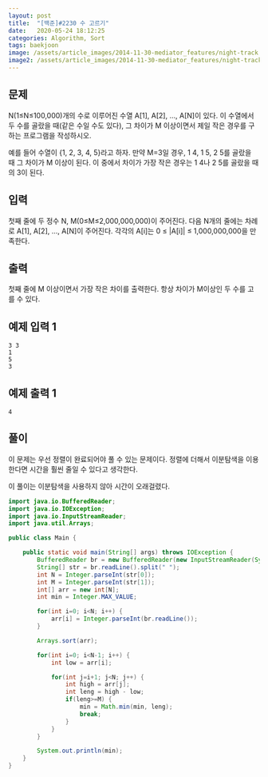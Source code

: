 ```yaml
---
layout: post
title:  "[백준]#2230 수 고르기"
date:   2020-05-24 18:12:25
categories: Algorithm, Sort
tags: baekjoon
image: /assets/article_images/2014-11-30-mediator_features/night-track.JPG
image2: /assets/article_images/2014-11-30-mediator_features/night-track-mobile.JPG
---
```


문제
--------------------

N(1≤N≤100,000)개의 수로 이루어진 수열 A[1], A[2], …, A[N]이 있다. 이 수열에서 두 수를 골랐을 때(같은 수일 수도 있다), 그 차이가 M 이상이면서 제일 작은 경우를 구하는 프로그램을 작성하시오.

예를 들어 수열이 {1, 2, 3, 4, 5}라고 하자. 만약 M=3일 경우, 1 4, 1 5, 2 5를 골랐을 때 그 차이가 M 이상이 된다. 이 중에서 차이가 가장 작은 경우는 1 4나 2 5를 골랐을 때의 3이 된다.

입력
---------------------------

첫째 줄에 두 정수 N, M(0≤M≤2,000,000,000)이 주어진다. 다음 N개의 줄에는 차례로 A[1], A[2], …, A[N]이 주어진다. 각각의 A[i]는 0 ≤ |A[i]| ≤ 1,000,000,000을 만족한다.

출력
----------------

첫째 줄에 M 이상이면서 가장 작은 차이를 출력한다. 항상 차이가 M이상인 두 수를 고를 수 있다.

예제 입력 1 
----------------------

```
3 3
1
5
3
```

예제 출력 1 
------------------------

```
4
```

풀이
--------------------------

이 문제는 우선 정렬이 완료되어야 풀 수 있는 문제이다. 정렬에 더해서 이분탐색을 이용한다면 시간을 훨씬 줄일 수 있다고 생각한다.

이 풀이는 이분탐색을 사용하지 않아 시간이 오래걸렸다.

```java
import java.io.BufferedReader;
import java.io.IOException;
import java.io.InputStreamReader;
import java.util.Arrays;

public class Main {

    public static void main(String[] args) throws IOException {
        BufferedReader br = new BufferedReader(new InputStreamReader(System.in));
        String[] str = br.readLine().split(" ");
        int N = Integer.parseInt(str[0]);
        int M = Integer.parseInt(str[1]);
        int[] arr = new int[N];
        int min = Integer.MAX_VALUE;

        for(int i=0; i<N; i++) {
            arr[i] = Integer.parseInt(br.readLine());
        }

        Arrays.sort(arr);

        for(int i=0; i<N-1; i++) {
            int low = arr[i];

            for(int j=i+1; j<N; j++) {
                int high = arr[j];
                int leng = high - low;
                if(leng>=M) {
                    min = Math.min(min, leng);
                    break;
                }
            }
        }

        System.out.println(min);
    }
}
```
